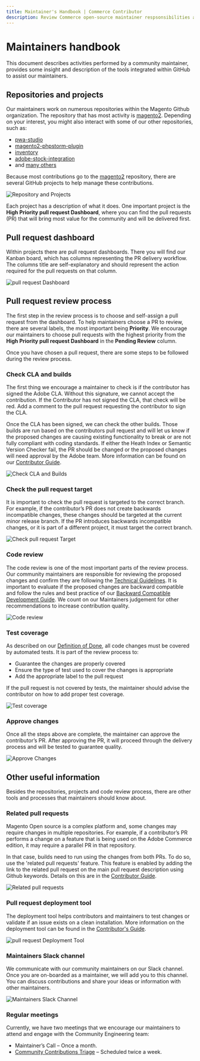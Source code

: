 ```yaml
---
title: Maintainer's Handbook | Commerce Contributor
description: Review Commerce open-source maintainer respsonsibilities and GitHub tools to make performing those activities easier.
---
```


# Maintainers handbook

This document describes activities performed by a community maintainer, provides some insight and description of the tools integrated within GitHub to assist our maintainers.

## Repositories and projects

Our maintainers work on numerous repositories within the Magento Github organization. The repository that has most activity is [magento2](https://github.com/magento/magento2). Depending on your interest, you might also interact with some of our other repositories, such as:

-  [pwa-studio](https://developer.adobe.com/commerce/pwa-studio/)
-  [magento2-phpstorm-plugin](https://github.com/magento/magento2-phpstorm-plugin)
-  [inventory](https://github.com/magento/inventory)
-  [adobe-stock-integration](https://github.com/magento/adobe-stock-integration)
-  and [many others](https://github.com/magento)

Because most contributions go to the [magento2](https://github.com/magento/magento2) repository, there are several GitHub projects to help manage these contributions.

![Repository and Projects](_images/repo-and-projects.png)

Each project has a description of what it does. One important project is the **High Priority pull request Dashboard**, where you can find the pull requests (PR) that will bring most value for the community and will be delivered first.

## Pull request dashboard

Within projects there are pull request dashboards. There you will find our Kanban board, which has columns representing the PR delivery workflow. The columns title are self-explanatory and should represent the action required for the pull requests on that column.

![pull request Dashboard](_images/pr-dashboard.png)

## Pull request review process

The first step in the review process is to choose and self-assign a pull request from the dashboard. To help maintainers choose a PR to review, there are several labels, the most important being **Priority**. We encourage our maintainers to choose pull requests with the highest priority from the **High Priority pull request Dashboard** in the **Pending Review** column.

Once you have chosen a pull request, there are some steps to be followed during the review process.

### Check CLA and builds

The first thing we encourage a maintainer to check is if the contributor has signed the Adobe CLA. Without this signature, we cannot accept the contribution. If the Contributor has not signed the CLA, that check will be red. Add a comment to the pull request requesting the contributor to sign the CLA.

Once the CLA has been signed, we can check the other builds. Those builds are run based on the contributors pull request and will let us know if the proposed changes are causing existing functionality to break or are not fully compliant with coding standards. If either the Heath Index or Semantic Version Checker fail, the PR should be changed or the proposed changes will need approval by the Adobe team. More information can be found on our [Contributor Guide](../code-contributions/pull-request-tests.md).

![Check CLA and Builds](_images/builds-and-checks.png)

### Check the pull request target

It is important to check the pull request is targeted to the correct branch. For example, if the contributor’s PR does not create backwards incompatible changes, these changes should be targeted at the current minor release branch. If the PR introduces backwards incompatible changes, or it is part of a different project, it must target the correct branch.

![Check pull request Target](_images/pr-target-branch.png)

### Code review

The code review is one of the most important parts of the review process. Our community maintainers are responsible for reviewing the proposed changes and confirm they are following the [Technical Guidelines](https://devdocs.magento.com/guides/v2.4/coding-standards/technical-guidelines.html). It is important to evaluate if the proposed changes are backward compatible and follow the rules and best practice of our [Backward Compatible Development Guide](../code-contributions/backward-compatible-development.md). We count on our Maintainers judgement for other recommendations to increase contribution quality.

![Code review](_images/pr-code-review.png)

### Test coverage

As described on our [Definition of Done](../code-contributions/definition-of-done.md), all code changes must be covered by automated tests. It is part of the review process to:

-  Guarantee the changes are properly covered
-  Ensure the type of test used to cover the changes is appropriate
-  Add the appropriate label to the pull request

If the pull request is not covered by tests, the maintainer should advise the contributor on how to add proper test coverage.

![Test coverage](_images/test-coverage-labels.png)

### Approve changes

Once all the steps above are complete, the maintainer can approve the contributor’s PR. After approving the PR, it will proceed through the delivery process and will be tested to guarantee quality.

![Approve Changes](_images/approve-changes.png)

## Other useful information

Besides the repositories, projects and code review process, there are other tools and processes that maintainers should know about.

### Related pull requests

Magento Open source is a complex platform and, some changes may require changes in multiple repositories. For example, if a contributor’s PR performs a change on a feature that is being used on the Adobe Commerce edition, it may require a parallel PR in that repository.

In that case, builds need to run using the changes from both PRs. To do so, use the 'related pull requests' feature. This feature is enabled by adding the link to the related pull request on the main pull request description using Github keywords. Details on this are in the [Contributor Guide](../code-contributions/pull-request-tests.md#related-pull-requests).

![Related pull requests](_images/related-prs.png)

### Pull request deployment tool

The deployment tool helps contributors and maintainers to test changes or validate if an issue exists on a clean installation. More information on the deployment tool can be found in the [Contributor's Guide](../code-contributions/contributing.md#contributor-assistant).

![pull request Deployment Tool](_images/deployment-comments.png)

### Maintainers Slack channel

We communicate with our community maintainers on our Slack channel. Once you are on-boarded as a maintainer, we will add you to this channel. You can discuss contributions and share your ideas or information with other maintainers.

![Maintainers Slack Channel](_images/slack-channel.png)

### Regular meetings

Currently, we have two meetings that we encourage our maintainers to attend and engage with the Community Engineering team:

-  Maintainer’s Call – Once a month.
-  [Community Contributions Triage](https://github.com/magento/magento2/wiki/Public-Triage-Meeting) – Scheduled twice a week.
